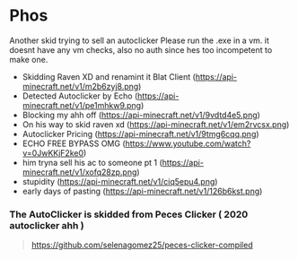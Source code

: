 # Phos

Another skid trying to sell an autoclicker
Please run the .exe in a vm. it doesnt have any vm checks, also no auth since hes too incompetent to make one.

- Skidding Raven XD and renamint it Blat Client
  (https://api-minecraft.net/v1/m2b6zyj8.png)
- Detected Autoclicker by Echo
  (https://api-minecraft.net/v1/pe1mhkw9.png)
- Blocking my ahh off
  (https://api-minecraft.net/v1/9vdtd4e5.png)
- On his way to skid raven xd
  (https://api-minecraft.net/v1/em2rvcsx.png)
- Autoclicker Pricing
  (https://api-minecraft.net/v1/9tmg6cqq.png)
- ECHO FREE BYPASS OMG
  (https://www.youtube.com/watch?v=0JwKKjF2ke0)
- him tryna sell his ac to someone pt 1
  (https://api-minecraft.net/v1/xofq28zp.png)
- stupidity
  (https://api-minecraft.net/v1/ciq5epu4.png)
- early days of pasting
  (https://api-minecraft.net/v1/126b6kst.png)


### The AutoClicker is skidded from Peces Clicker ( 2020 autoclicker ahh )

> https://github.com/selenagomez25/peces-clicker-compiled
